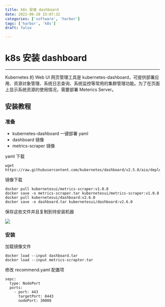 ```yaml
---
title: k8s 安装 dashboard
date: 2022-06-28 15:07:32
categories: ['software', 'harbor']
tags: ['harbor', 'k8s']
draft: false

---
```


# k8s 安装 dashboard

---

Kubernetes 的 Web UI 网页管理工具是 kubernetes-dashboard，可提供部署应用、资源对象管理、系统日志查询、系统监控等常用的集群管理功能。为了在页面上显示系统资源的使用情况，需要部署 Meterics Server。

## 安装教程

### 准备

- kubernetes-dashboard 一键部署 yaml
- dashboard 镜像
- metrics-scraper 镜像

yaml 下载

```shell
wget https://raw.githubusercontent.com/kubernetes/dashboard/v2.5.0/aio/deploy/recommended.yaml
```

镜像下载

```shell
docker pull kubernetesui/metrics-scraper:v1.0.8
docker save -o metrics-scraper.tar kubernetesui/metrics-scraper:v1.0.8
docker pull kubernetesui/dashboard:v2.6.0
docker save -o dashboard.tar kubernetesui/dashboard:v2.6.0
```

保存这些文件并且复制到待安装机器

![](E:\hugo_blog\images\software\k8s-03_dashboard_list.png)

### 安装

加载镜像文件

```shell
docker load --input dashboard.tar
docker load --input metrics-scrapter.tar
```

修改 recommend.yaml 配置项

```shell
sepc:
  type: NodePort
  ports:
    - port: 443
      targetPort: 8443
      nodePort: 30008
```

